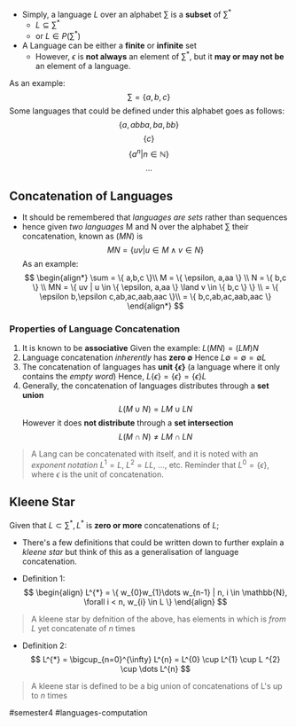 - Simply, a language $L$ over an alphabet $\sum$ is a **subset** of $\sum^{*}$ 
	- $L \subseteq  \sum^{*}$
	- or $L \in P(\sum^{*})$
- A Language can be either a **finite** or **infinite** set
	- However, $\epsilon$ is **not always** an element of $\sum^{*}$, but it **may or may not be** an element of a  language.

As an example:
$$
\sum = \{ a,b,c \}
$$
Some languages that could be defined under this alphabet goes as follows:
$$
\{ a, abba, ba, bb \}
$$
$$
\{  c \}
$$
$$
\{ a^{n} | n \in \mathbb{N} \}
$$
$$
\dots
$$

## Concatenation of Languages
- It should be remembered that *languages are sets* rather than sequences
- hence given *two languages* M and N over the alphabet $\sum$ their concatenation, known as ($MN$) is
$$
MN = \{ uv |u \in M \land v \in N\}
$$
As an example:
$$
\begin{align*}
\sum = \{ a,b,c \}\\
M = \{ \epsilon, a,aa \} \\
N = \{  b,c \} \\
MN = \{ uv | u \in \{ \epsilon, a,aa \} \land v \in \{ b,c \} \} \\
= \{ \epsilon b,\epsilon c,ab,ac,aab,aac \}\\
= \{ b,c,ab,ac,aab,aac \}
\end{align*}
$$
### Properties of Language Concatenation
1. It is known to be **associative**
   Given the example: $L(MN) = (LM)N$
2. Language concatenation *inherently* has **zero $\emptyset$**
   Hence $L\emptyset = \emptyset = \emptyset L$
3. The concatenation of languages has **unit $\{ \epsilon \}$** (a language where it only contains the *empty word*)
   Hence, $L \{  \epsilon \} = \{ \epsilon \} = \{ \epsilon \} L$
4. Generally, the concatenation of languages distributes through a **set union**
   $$
L (M \cup N) = LM \cup LN
$$
However it does **not distribute** through a **set intersection**
$$
L (M \cap N ) \neq LM \cap LN
$$

> A Lang can be concatenated with itself, and it is noted with an *exponent notation* 
> $L^{1} = L$, $L^{2} = L L$, $\dots$, etc.
> Reminder that $L^{0} = \{ \epsilon \}$, where $\epsilon$ is the unit of concatenation.

## Kleene Star
Given that $L \subset \sum^{*}, L^{*}$ is **zero or more** concatenations of $L$;
- There's a few definitions that could be written down to further explain a *kleene star* but think of this as a generalisation of language concatenation.

- Definition 1:
$$
\begin{align}
L^{*} = \{ w_{0}w_{1}\dots w_{n-1} | n, i \in \mathbb{N}, \forall i < n, w_{i} \in L \}
\end{align}
$$
> A kleene star by defnition of the above, has elements in which is *from L* yet concatenate of $n$ times

- Definition 2:
$$
L^{*} = \bigcup_{n=0}^{\infty} L^{n} = L^{0} \cup L^{1} \cup L ^{2} \cup \dots L^{n}
$$
> A kleene star is defined to be a big union of concatenations of L's up to *n*  times


#semester4 #languages-computation 